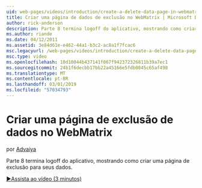 ```yaml
---
uid: web-pages/videos/introduction/create-a-delete-data-page-in-webmatrix
title: Criar uma página de dados de exclusão no WebMatrix | Microsoft Docs
author: rick-anderson
description: Parte 8 termina logoff do aplicativo, mostrando como criar uma página de exclusão para seus dados.
ms.author: riande
ms.date: 04/12/2011
ms.assetid: 3e84d61e-e462-44a1-b3c2-ac8a1f7fcac6
msc.legacyurl: /web-pages/videos/introduction/create-a-delete-data-page-in-webmatrix
msc.type: video
ms.openlocfilehash: 10d10044b437141f067f942372326811b39a7ec1
ms.sourcegitcommit: 24b1f6decbb17bb22a45166e5fdb0845c65af498
ms.translationtype: MT
ms.contentlocale: pt-BR
ms.lasthandoff: 03/01/2019
ms.locfileid: "57034793"
---
```

<a name="create-a-delete-data-page-in-webmatrix"></a>Criar uma página de exclusão de dados no WebMatrix
====================
por [Advaiya](https://twitter.com/Advaiyasolns)

Parte 8 termina logoff do aplicativo, mostrando como criar uma página de exclusão para seus dados.

[&#9654;Assista ao vídeo (3 minutos)](https://channel9.msdn.com/Blogs/ASP-NET-Site-Videos/create-a-delete-data-page-in-webmatrix)
